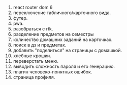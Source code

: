 1. react router dom 6
2. переключение табличного/карточного вида.
3. футер.
4. pwa.
5. разобраться с rtk.
6. разделение предметов на семестры
7. количество домашних заданий на карточках.
8.  поиск в дз и предметах.
10. добавить "поделиться" на страницы с домашкой. 
11. хлебные крошки.
12. переверстать меню.
13. выводить сложность пароля и его генерацию.
14. плагин человеко-понятных ошибок.
15. страница профиля.